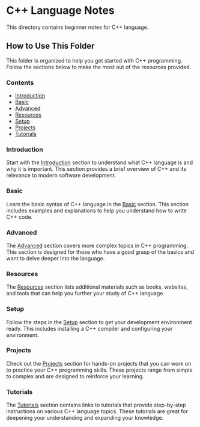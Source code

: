 # C++ Language Notes

This directory contains beginner notes for C++ language.

## How to Use This Folder

This folder is organized to help you get started with C++ programming. Follow the sections below to make the most out of the resources provided.

### Contents

- [Introduction](#introduction)
- [Basic](#basic)
- [Advanced](#advanced)
- [Resources](#resources)
- [Setup](#setup)
- [Projects](#projects)
- [Tutorials](#tutorials)

### Introduction

Start with the [Introduction](#introduction) section to understand what C++ language is and why it is important. This section provides a brief overview of C++ and its relevance to modern software development.

### Basic

Learn the basic syntax of C++ language in the [Basic](#basic) section. This section includes examples and explanations to help you understand how to write C++ code.

### Advanced

The [Advanced](#advanced) section covers more complex topics in C++ programming. This section is designed for those who have a good grasp of the basics and want to delve deeper into the language.

### Resources

The [Resources](#resources) section lists additional materials such as books, websites, and tools that can help you further your study of C++ language.

### Setup

Follow the steps in the [Setup](#setup) section to get your development environment ready. This includes installing a C++ compiler and configuring your environment.

### Projects

Check out the [Projects](#projects) section for hands-on projects that you can work on to practice your C++ programming skills. These projects range from simple to complex and are designed to reinforce your learning.

### Tutorials

The [Tutorials](#tutorials) section contains links to tutorials that provide step-by-step instructions on various C++ language topics. These tutorials are great for deepening your understanding and expanding your knowledge.

